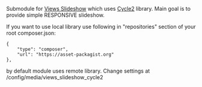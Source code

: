 Submodule for [Views Slideshow](https://drupal.org/project/views_slideshow) which uses [Cycle2](http://jquery.malsup.com/cycle2/) library.
Main goal is to provide simple RESPONSIVE slideshow.

If you want to use local library use following in "repositories" section of your root composer.json:

    {
        "type": "composer",
        "url": "https://asset-packagist.org"
    },
by default module uses remote library. Change settings at /config/media/views_slideshow_cycle2